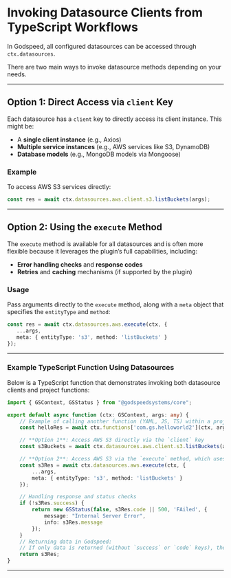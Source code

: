
# Invoking Datasource Clients from TypeScript Workflows

In Godspeed, all configured datasources can be accessed through `ctx.datasources`. 

There are two main ways to invoke datasource methods depending on your needs.

---

## Option 1: Direct Access via `client` Key

Each datasource has a `client` key to directly access its client instance. This might be:
   - A **single client instance** (e.g., Axios)
   - **Multiple service instances** (e.g., AWS services like S3, DynamoDB)
   - **Database models** (e.g., MongoDB models via Mongoose)

### Example
To access AWS S3 services directly:

```typescript
const res = await ctx.datasources.aws.client.s3.listBuckets(args);
```
---

## Option 2: Using the `execute` Method

The `execute` method is available for all datasources and is often more flexible because it leverages the plugin’s full capabilities, including:
   - **Error handling checks** and **response codes**
   - **Retries** and **caching** mechanisms (if supported by the plugin)

### **Usage**
Pass arguments directly to the `execute` method, along with a `meta` object that specifies the `entityType` and `method`:
```typescript
const res = await ctx.datasources.aws.execute(ctx, {
   ...args,
   meta: { entityType: 's3', method: 'listBuckets' }
});
```
---

### Example TypeScript Function Using Datasources

Below is a TypeScript function that demonstrates invoking both datasource clients and project functions:

```typescript
import { GSContext, GSStatus } from "@godspeedsystems/core";

export default async function (ctx: GSContext, args: any) {
    // Example of calling another function (YAML, JS, TS) within a project:
    const helloRes = await ctx.functions['com.gs.helloworld2'](ctx, args);

    // **Option 1**: Access AWS S3 directly via the `client` key
    const s3Buckets = await ctx.datasources.aws.client.s3.listBuckets(args);

    // **Option 2**: Access AWS S3 via the `execute` method, which uses plugin capabilities
    const s3Res = await ctx.datasources.aws.execute(ctx, {
        ...args,
        meta: { entityType: 's3', method: 'listBuckets' }
    });

    // Handling response and status checks
    if (!s3Res.success) {
        return new GSStatus(false, s3Res.code || 500, 'FAiled', {
            message: "Internal Server Error",
            info: s3Res.message
        });
    }
    // Returning data in Godspeed:
    // If only data is returned (without `success` or `code` keys), the framework defaults `success` to `true` and response code to `200`.
    return s3Res;
}
```
---


